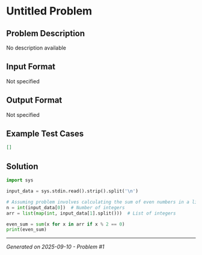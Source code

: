 # Untitled Problem

## Problem Description
No description available

## Input Format
Not specified

## Output Format
Not specified

## Example Test Cases
```json
[]
```

## Solution
```python
import sys

input_data = sys.stdin.read().strip().split('\n')

# Assuming problem involves calculating the sum of even numbers in a list of integers
n = int(input_data[0])  # Number of integers
arr = list(map(int, input_data[1].split()))  # List of integers

even_sum = sum(x for x in arr if x % 2 == 0)
print(even_sum)
```

---
*Generated on 2025-09-10 - Problem #1*
